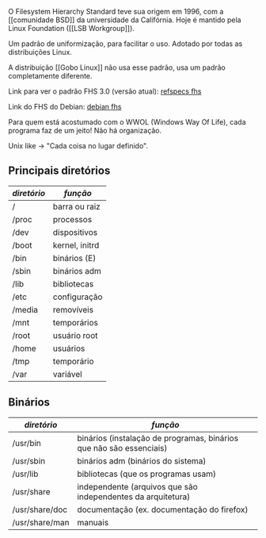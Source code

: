 O Filesystem Hierarchy Standard teve sua origem em 1996, com a [[comunidade BSD]] da universidade da Califórnia. Hoje é mantido pela Linux Foundation ([[LSB Workgroup]]).

Um padrão de uniformização, para facilitar o uso. Adotado por todas as distribuições Linux.

A distribuição [[Gobo Linux]] não usa esse padrão, usa um padrão completamente diferente.

Link para ver o padrão FHS 3.0 (versão atual): [refspecs fhs](https://refspecs.linuxfoundation.org/fhs.shtml)

Link do FHS do Debian: [debian fhs](https://www.debian.org/releases/stable/amd64/apcs02.en.html)

Para quem está acostumado com o WWOL (Windows Way Of Life), cada programa faz de um jeito! Não há organização.

Unix like -> "Cada coisa no lugar definido".

## Principais diretórios

| *diretório* | *função*       |
| ----------- | -------------- |
| /           | barra ou raiz  |
| /proc       | processos      |
| /dev        | dispositivos   |
| /boot       | kernel, initrd |
| /bin        | binários (E)   |
| /sbin       | binários adm   |
| /lib        | bibliotecas    |
| /etc        | configuração   |
| /media      | removíveis     |
| /mnt        | temporários    |
| /root       | usuário root   |
| /home       | usuários       |
| /tmp        | temporário     |
| /var        | variável       |

## Binários

| *diretório*    | *função*                                                            |
| -------------- | ------------------------------------------------------------------- |
| /usr/bin       | binários (instalação de programas, binários que não são essenciais) |
| /usr/sbin      | binários adm (binários do sistema)                                  |
| /usr/lib       | bibliotecas (que os programas usam)                                 |
| /usr/share     | independente (arquivos que são independentes da arquitetura)        |
| /usr/share/doc | documentação (ex. documentação do firefox)                          |
| /usr/share/man | manuais                                                             |

